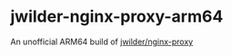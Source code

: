 # jwilder-nginx-proxy-arm64
An unofficial ARM64 build of [jwilder/nginx-proxy](https://hub.docker.com/r/jwilder/nginx-proxy/)
